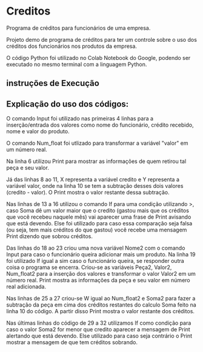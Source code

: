 # Creditos
Programa de créditos para funcionários de uma empresa.

Projeto demo de programa de créditos para ter um controle sobre o uso dos créditos dos funcionários nos produtos da empresa.

O código Python foi utilizado no Colab Notebook do Google, podendo ser executado no mesmo terminal com a linguagem Python.

## instruções de Execução

## Explicação do uso dos códigos:
O comando Input foi utilizado nas primeiras 4 linhas para a inserção/entrada dos valores como nome do funcionário, crédito recebido, nome e valor do produto.

O comando Num_float foi utlizado para transformar a variável "valor" em um número real.

Na linha 6 utilizou Print para mostrar as informações de quem retirou tal peça e seu valor.

Já das linhas 8 ao 11, X representa a variável credito e Y representa a variável valor, onde na linha 10 se tem a subtração desses dois valores (credito - valor). O Print mostra o valor restante dessa subtração.

Nas linhas de 13 a 16 utilizou o comando If para uma condição utilizando >, caso Soma dê um valor maior que o credito (gastou mais que os créditos que você recebeu naquele mês) vai aparecer uma frase de Print avisando que está devendo. Else foi utilizado para caso essa comparação seja falsa (ou seja, tem mais créditos do que gastou) você recebe uma mensagem Print dizendo que sobrou créditos.

Das linhas do 18 ao 23 criou uma nova variável Nome2 com o comando Input para caso o funcionário queira adicionar mais um produto. Na linha 19 foi utilizado If igual a sim caso o funcionário queira, se responder outra coisa o programa se encerra. Criou-se as variáveis Peça2, Valor2, Num_float2 para a inserção dos valores e transformar o valor Valor2 em um número real. Print mostra as informações da peça e seu valor em número real adicionada.

Nas linhas de 25 a 27 criou-se W igual ao Num_float2 e Soma2 para fazer a subtração da peça em cima dos créditos restantes do calculo Soma feito na linha 10 do código. A partir disso Print mostra o valor restante dos créditos.

Nas últimas linhas do código de 29 a 32 utilizamos If como condição para caso o valor Soma2 for menor que credito aparecer a mensagem de Print alertando que está devendo. Else utilizado para caso seja contrário o Print mostrar a mensagem de que tem créditos sobrando.
